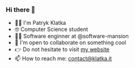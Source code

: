 ### Hi there 👋 

- 🙋‍♂️ I'm Patryk Klatka
- 🤓 Computer Science student
- 🧑‍💻 Software enginner at @software-mansion
- 👯 I'm open to collaborate on something cool
- 👉 Do not hesitate to visit [my website](https://www.klatka.it)
- 📫 How to reach me: contact@klatka.it

